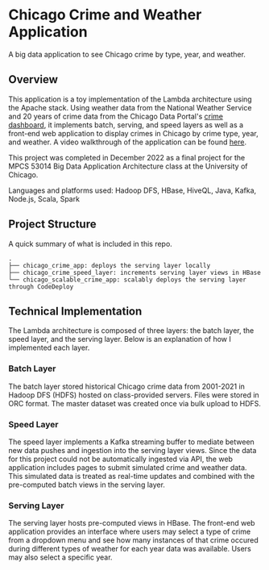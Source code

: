 # Chicago Crime and Weather Application

A big data application to see Chicago crime by type, year, and weather.

## Overview

This application is a toy implementation of the Lambda architecture using the Apache stack. Using weather data from the National Weather Service and 20 years of crime data from the Chicago Data Portal's [crime dashboard](https://data.cityofchicago.org/Public-Safety/Crimes-2001-to-present-Dashboard/5cd6-ry5g), it implements batch, serving, and speed layers as well as a front-end web application to display crimes in Chicago by crime type, year, and weather. A video walkthrough of the application can be found [here](https://youtu.be/Z3n7DJ34Fu8).

This project was completed in December 2022 as a final project for the MPCS 53014 Big Data Application Architecture class at the University of Chicago.

Languages and platforms used: Hadoop DFS, HBase, HiveQL, Java, Kafka, Node.js, Scala, Spark

## Project Structure

A quick summary of what is included in this repo.

```
.
├── chicago_crime_app: deploys the serving layer locally
├── chicago_crime_speed_layer: increments serving layer views in HBase
└── chicago_scalable_crime_app: scalably deploys the serving layer through CodeDeploy
```

## Technical Implementation

The Lambda architecture is composed of three layers: the batch layer, the speed layer, and the serving layer. Below is an explanation of how I implemented each layer.

### Batch Layer

The batch layer stored historical Chicago crime data from 2001-2021 in Hadoop DFS (HDFS) hosted on class-provided servers. Files were stored in ORC format. The master dataset was created once via bulk upload to HDFS. 

### Speed Layer

The speed layer implements a Kafka streaming buffer to mediate between new data pushes and ingestion into the serving layer views. Since the data for this project could not be automatically ingested via API, the web application includes pages to submit simulated crime and weather data. This simulated data is treated as real-time updates and combined with the pre-computed batch views in the serving layer.

### Serving Layer

The serving layer hosts pre-computed views in HBase. The front-end web application provides an interface where users may select a type of crime from a dropdown menu and see how many instances of that crime occured during different types of weather for each year data was available. Users may also select a specific year.
